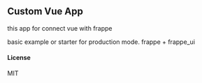 ## Custom Vue App

this app for connect vue with frappe

basic example or starter for production mode.
frappe + frappe_ui

#### License

MIT
